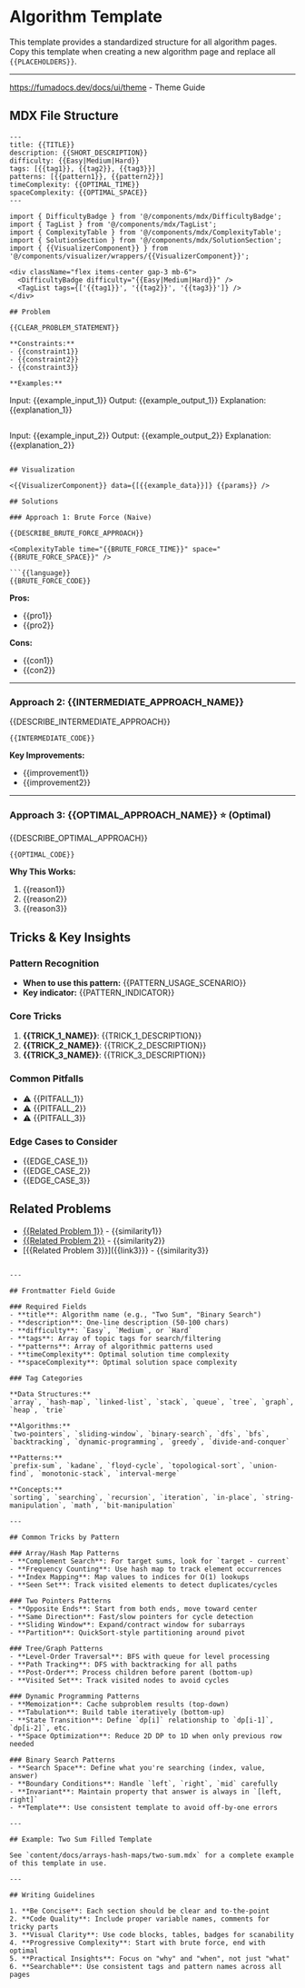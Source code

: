 # Algorithm Template

This template provides a standardized structure for all algorithm pages. Copy this template when creating a new algorithm page and replace all `{{PLACEHOLDERS}}`.

---

https://fumadocs.dev/docs/ui/theme - Theme Guide

## MDX File Structure

```mdx
---
title: {{TITLE}}
description: {{SHORT_DESCRIPTION}}
difficulty: {{Easy|Medium|Hard}}
tags: [{{tag1}}, {{tag2}}, {{tag3}}]
patterns: [{{pattern1}}, {{pattern2}}]
timeComplexity: {{OPTIMAL_TIME}}
spaceComplexity: {{OPTIMAL_SPACE}}
---

import { DifficultyBadge } from '@/components/mdx/DifficultyBadge';
import { TagList } from '@/components/mdx/TagList';
import { ComplexityTable } from '@/components/mdx/ComplexityTable';
import { SolutionSection } from '@/components/mdx/SolutionSection';
import { {{VisualizerComponent}} } from '@/components/visualizer/wrappers/{{VisualizerComponent}}';

<div className="flex items-center gap-3 mb-6">
  <DifficultyBadge difficulty="{{Easy|Medium|Hard}}" />
  <TagList tags={['{{tag1}}', '{{tag2}}', '{{tag3}}']} />
</div>

## Problem

{{CLEAR_PROBLEM_STATEMENT}}

**Constraints:**
- {{constraint1}}
- {{constraint2}}
- {{constraint3}}

**Examples:**

```

Input: {{example_input_1}}
Output: {{example_output_1}}
Explanation: {{explanation_1}}

```

```

Input: {{example_input_2}}
Output: {{example_output_2}}
Explanation: {{explanation_2}}

````

## Visualization

<{{VisualizerComponent}} data={[{{example_data}}]} {{params}} />

## Solutions

### Approach 1: Brute Force (Naive)

{{DESCRIBE_BRUTE_FORCE_APPROACH}}

<ComplexityTable time="{{BRUTE_FORCE_TIME}}" space="{{BRUTE_FORCE_SPACE}}" />

```{{language}}
{{BRUTE_FORCE_CODE}}
````

**Pros:**

- {{pro1}}
- {{pro2}}

**Cons:**

- {{con1}}
- {{con2}}

---

### Approach 2: {{INTERMEDIATE_APPROACH_NAME}}

{{DESCRIBE_INTERMEDIATE_APPROACH}}

<ComplexityTable time="{{INTERMEDIATE_TIME}}" space="{{INTERMEDIATE_SPACE}}" />

```{{language}}
{{INTERMEDIATE_CODE}}
```

**Key Improvements:**

- {{improvement1}}
- {{improvement2}}

---

### Approach 3: {{OPTIMAL_APPROACH_NAME}} ⭐ (Optimal)

{{DESCRIBE_OPTIMAL_APPROACH}}

<ComplexityTable time="{{OPTIMAL_TIME}}" space="{{OPTIMAL_SPACE}}" />

```{{language}}
{{OPTIMAL_CODE}}
```

**Why This Works:**

1. {{reason1}}
2. {{reason2}}
3. {{reason3}}

## Tricks & Key Insights

### Pattern Recognition

- **When to use this pattern:** {{PATTERN_USAGE_SCENARIO}}
- **Key indicator:** {{PATTERN_INDICATOR}}

### Core Tricks

1. **{{TRICK_1_NAME}}**: {{TRICK_1_DESCRIPTION}}
2. **{{TRICK_2_NAME}}**: {{TRICK_2_DESCRIPTION}}
3. **{{TRICK_3_NAME}}**: {{TRICK_3_DESCRIPTION}}

### Common Pitfalls

- ⚠️ {{PITFALL_1}}
- ⚠️ {{PITFALL_2}}
- ⚠️ {{PITFALL_3}}

### Edge Cases to Consider

- {{EDGE_CASE_1}}
- {{EDGE_CASE_2}}
- {{EDGE_CASE_3}}

## Related Problems

- [{{Related Problem 1}}]({{link1}}) - {{similarity1}}
- [{{Related Problem 2}}]({{link2}}) - {{similarity2}}
- [{{Related Problem 3}}]({{link3}}} - {{similarity3}}

```

---

## Frontmatter Field Guide

### Required Fields
- **title**: Algorithm name (e.g., "Two Sum", "Binary Search")
- **description**: One-line description (50-100 chars)
- **difficulty**: `Easy`, `Medium`, or `Hard`
- **tags**: Array of topic tags for search/filtering
- **patterns**: Array of algorithmic patterns used
- **timeComplexity**: Optimal solution time complexity
- **spaceComplexity**: Optimal solution space complexity

### Tag Categories

**Data Structures:**
`array`, `hash-map`, `linked-list`, `stack`, `queue`, `tree`, `graph`, `heap`, `trie`

**Algorithms:**
`two-pointers`, `sliding-window`, `binary-search`, `dfs`, `bfs`, `backtracking`, `dynamic-programming`, `greedy`, `divide-and-conquer`

**Patterns:**
`prefix-sum`, `kadane`, `floyd-cycle`, `topological-sort`, `union-find`, `monotonic-stack`, `interval-merge`

**Concepts:**
`sorting`, `searching`, `recursion`, `iteration`, `in-place`, `string-manipulation`, `math`, `bit-manipulation`

---

## Common Tricks by Pattern

### Array/Hash Map Patterns
- **Complement Search**: For target sums, look for `target - current`
- **Frequency Counting**: Use hash map to track element occurrences
- **Index Mapping**: Map values to indices for O(1) lookups
- **Seen Set**: Track visited elements to detect duplicates/cycles

### Two Pointers Patterns
- **Opposite Ends**: Start from both ends, move toward center
- **Same Direction**: Fast/slow pointers for cycle detection
- **Sliding Window**: Expand/contract window for subarrays
- **Partition**: QuickSort-style partitioning around pivot

### Tree/Graph Patterns
- **Level-Order Traversal**: BFS with queue for level processing
- **Path Tracking**: DFS with backtracking for all paths
- **Post-Order**: Process children before parent (bottom-up)
- **Visited Set**: Track visited nodes to avoid cycles

### Dynamic Programming Patterns
- **Memoization**: Cache subproblem results (top-down)
- **Tabulation**: Build table iteratively (bottom-up)
- **State Transition**: Define `dp[i]` relationship to `dp[i-1]`, `dp[i-2]`, etc.
- **Space Optimization**: Reduce 2D DP to 1D when only previous row needed

### Binary Search Patterns
- **Search Space**: Define what you're searching (index, value, answer)
- **Boundary Conditions**: Handle `left`, `right`, `mid` carefully
- **Invariant**: Maintain property that answer is always in `[left, right]`
- **Template**: Use consistent template to avoid off-by-one errors

---

## Example: Two Sum Filled Template

See `content/docs/arrays-hash-maps/two-sum.mdx` for a complete example of this template in use.

---

## Writing Guidelines

1. **Be Concise**: Each section should be clear and to-the-point
2. **Code Quality**: Include proper variable names, comments for tricky parts
3. **Visual Clarity**: Use code blocks, tables, badges for scanability
4. **Progressive Complexity**: Start with brute force, end with optimal
5. **Practical Insights**: Focus on "why" and "when", not just "what"
6. **Searchable**: Use consistent tags and pattern names across all pages
```
